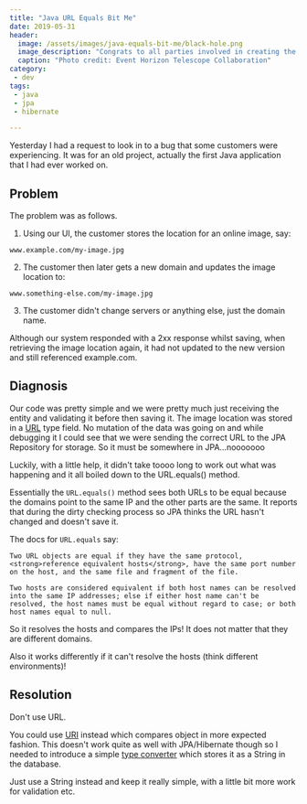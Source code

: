 ```yaml
---
title: "Java URL Equals Bit Me"
date: 2019-05-31
header:
  image: /assets/images/java-equals-bit-me/black-hole.png
  image_description: "Congrats to all parties involved in creating the first ever picture of a black hole"
  caption: "Photo credit: Event Horizon Telescope Collaboration"
category:
 - dev
tags:
 - java
 - jpa
 - hibernate

---
```


Yesterday I had a request to look in to a bug that some customers were experiencing. It was for an old project, actually the first Java application
that I had ever worked on.

## Problem
The problem was as follows.

1. Using our UI, the customer stores the location for an online image, say:
   
```www.example.com/my-image.jpg```

2. The customer then later gets a new domain and updates the image location to:

```www.something-else.com/my-image.jpg```

3. The customer didn't change servers or anything else, just the domain name.

Although our system responded with a 2xx response whilst saving, when retrieving the image location again, it had not updated to the new version and still referenced example.com.

## Diagnosis
Our code was pretty simple and we were pretty much just receiving the entity and validating it before then saving it. The image location was stored in a [URL][1] type field. No mutation of the data was going on and while debugging it I could see that we were sending the correct URL to the JPA Repository for storage. So it must be somewhere in JPA...nooooooo

Luckily, with a little help, it didn't take toooo long to work out what was happening and it all boiled down to the URL.equals() method. 

Essentially the ```URL.equals()``` method sees both URLs to be equal because the domains point to the same IP and the other parts are the same. It reports that during the dirty checking process so JPA thinks the URL hasn't changed and doesn't save it.

The docs for ```URL.equals``` say:
```
Two URL objects are equal if they have the same protocol, <strong>reference equivalent hosts</strong>, have the same port number on the host, and the same file and fragment of the file.

Two hosts are considered equivalent if both host names can be resolved into the same IP addresses; else if either host name can't be resolved, the host names must be equal without regard to case; or both host names equal to null.
```

So it resolves the hosts and compares the IPs! It does not matter that they are different domains. 

Also it works differently if it can't resolve the hosts (think different environments)!

## Resolution
Don't use URL.

You could use [URI][2] instead which compares object in more expected fashion. This doesn't work quite as well with JPA/Hibernate though so I needed to introduce a simple [type converter][3] which stores it as a String in the database. 

Just use a String instead and keep it really simple, with a little bit more work for validation etc.



[1]: https://docs.oracle.com/javase/7/docs/api/java/net/URL.html#equals(java.lang.Object)
[2]: https://docs.oracle.com/javase/7/docs/api/java/net/URI.html#equals(java.lang.Object)
[3]: https://thoughts-on-java.org/jpa-21-how-to-implement-type-converter/
